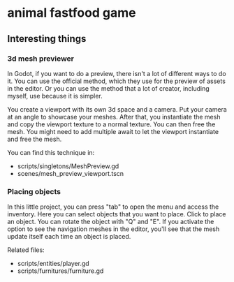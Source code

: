 # animal fastfood game

## Interesting things
### 3d mesh previewer
In Godot, if you want to do a preview, there isn't a lot of different ways to do it. You can use the official method, which they use for the preview of assets in the editor. Or you can use the method that a lot of creator, including myself, use because it is simpler.

You create a viewport with its own 3d space and a camera. Put your camera at an angle to showcase your meshes. After that, you instantiate the mesh and copy the viewport texture to a normal texture. You can then free the mesh. You might need to add multiple await to let the viewport instantiate and free the mesh.

You can find this technique in:
- scripts/singletons/MeshPreview.gd
- scenes/mesh_preview_viewport.tscn

### Placing objects
In this little project, you can press "tab" to open the menu and access the inventory. Here you can select objects that you want to place. Click to place an object. You can rotate the object with "Q" and "E". If you activate the option to see the navigation meshes in the editor, you'll see that the mesh update itself each time an object is placed.

Related files:
- scripts/entities/player.gd
- scripts/furnitures/furniture.gd
